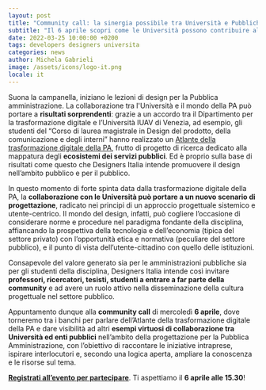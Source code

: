 ```yaml
---
layout: post
title: "Community call: la sinergia possibile tra Università e Pubbliche amministrazioni"
subtitle: "Il 6 aprile scopri come le Università possono contribuire alla trasformazione dei servizi pubblici digitali"
date: 2022-03-25 10:00:00 +0200
tags: developers designers universita
categories: news
author: Michela Gabrieli
image: /assets/icons/logo-it.png
locale: it
---
```


Suona la campanella, iniziano le lezioni di design per la Pubblica amministrazione. La collaborazione tra l'Università e il mondo della PA può portare a **risultati sorprendenti**: grazie a un accordo tra il Dipartimento per la trasformazione digitale e l’Università IUAV di Venezia, ad esempio, gli studenti del “Corso di laurea magistrale in Design del prodotto, della comunicazione e degli interni” hanno realizzato un [Atlante della trasformazione digitale della PA](https://designers.italia.it/progetti/atlante-della-trasformazione-digitale/), frutto di progetto di ricerca dedicato alla mappatura degli **ecosistemi dei servizi pubblici**. Ed è proprio sulla base di risultati come questo che Designers Italia intende promuovere il design nell’ambito pubblico e per il pubblico.

In questo momento di forte spinta data dalla trasformazione digitale della PA, la **collaborazione con le Università può portare a un nuovo scenario di progettazione**, radicato nei principi di un approccio progettuale sistemico e utente-centrico. Il mondo del design, infatti, può cogliere l’occasione di considerare norme e procedure nel paradigma fondante della disciplina, affiancando la prospettiva della tecnologia e dell’economia (tipica del settore privato) con l’opportunità etica e normativa (peculiare del settore pubblico), e il punto di vista dell’utente-cittadino con quello delle istituzioni.

Consapevole del valore generato sia per le amministrazioni pubbliche sia per gli studenti della disciplina, Designers Italia intende così invitare **professori, ricercatori, tesisti, studenti a entrare a far parte della community** e ad avere un ruolo attivo nella disseminazione della cultura progettuale nel settore pubblico.

Appuntamento dunque alla **community call** di mercoledì **6 aprile**, dove torneremo tra i banchi per parlare dell’Atlante della trasformazione digitale della PA e dare visibilità ad altri **esempi virtuosi di collaborazione tra Università ed enti pubblici** nell’ambito della progettazione per la Pubblica Amministrazione, con l’obiettivo di raccontare le iniziative intraprese, ispirare interlocutori e, secondo una logica aperta, ampliare la conoscenza e le risorse sul tema.

**[Registrati all’evento per partecipare](https://mobilizon.it/events/a6349415-b43f-4b63-8c92-c06a647a1cc0)**. Ti aspettiamo il **6 aprile alle 15.30**!
